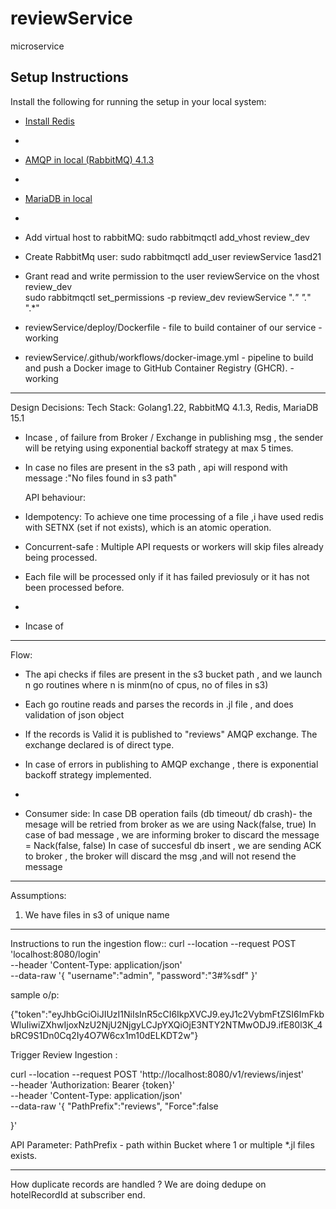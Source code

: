 # reviewService
microservice  





## Setup Instructions

Install the following for running the setup in your local system:

- [Install Redis](https://redis.io/docs/latest/operate/oss_and_stack/install/install-redis-on-linux/) 
-  
- [AMQP in local (RabbitMQ) 4.1.3](https://www.rabbitmq.com/docs/install-debian)  
- 
- [MariaDB in local](https://mariadb.com/docs/server/server-installation/mariadb-package-repositories/)  
- 
-  Add virtual host to rabbitMQ: sudo rabbitmqctl add_vhost review_dev
-  Create RabbitMq user: sudo rabbitmqctl add_user reviewService 1asd21
-  Grant read and write permission to the user reviewService on the vhost review_dev  
  sudo rabbitmqctl set_permissions -p review_dev  reviewService  ".*" ".*" ".*"




-  reviewService/deploy/Dockerfile - file to build container of our service - working
- reviewService/.github/workflows/docker-image.yml  - pipeline to build and push a Docker image to GitHub Container Registry (GHCR). - working

_____________________
Design Decisions:
Tech Stack: Golang1.22, RabbitMQ 4.1.3, Redis, MariaDB 15.1


- Incase  , of  failure from Broker / Exchange in publishing msg , the sender will be retying using exponential backoff strategy at max 5 times.
- In case no files are present in the s3 path , api will respond with message :"No files found in s3 path"
  
  API behaviour:
- Idempotency: To achieve one time processing of a file ,i have used redis with SETNX  (set if not exists), which is an atomic operation.
- Concurrent-safe : Multiple API requests or workers will skip files already being processed.
- Each file will be processed only if it has failed previosuly or it has not been processed before.
- 

- Incase of 

_________________

Flow:
- The api checks if files are present in the s3 bucket path , and we launch n  go routines where n is  minm(no of cpus, no of files in s3)
- Each go routine reads and parses the records in .jl file , and does validation of json object 
- If the records is Valid it is published to "reviews"  AMQP exchange. The exchange declared is of direct type.
- In case of errors in publishing to AMQP exchange , there is exponential backoff strategy implemented.
- 


- Consumer side:
   In case DB operation fails (db timeout/ db crash)- the mesage will be retried from broker as we are using Nack(false, true)
   In case of bad message , we are informing broker to discard the message = Nack(false, false)
   In case of succesful  db insert , we are sending ACK to broker , the broker will discard the msg ,and will not resend the message
   



_________________________
Assumptions:

1. We have files in s3 of unique name 





____________________
 Instructions to run the ingestion flow::
curl --location --request POST 'localhost:8080/login' \
--header 'Content-Type: application/json' \
--data-raw '{
    "username":"admin",
    "password":"3#%sdf"
}'

sample o/p:

{"token":"eyJhbGciOiJIUzI1NiIsInR5cCI6IkpXVCJ9.eyJ1c2VybmFtZSI6ImFkbWluIiwiZXhwIjoxNzU2NjU2NjgyLCJpYXQiOjE3NTY2NTMwODJ9.ifE80l3K_4bRC9S1Dn0Cq2Iy4O7W6cx1m10dELKDT2w"}




Trigger Review Ingestion :

curl --location --request POST 'http://localhost:8080/v1/reviews/injest' \
--header 'Authorization: Bearer {token}' \
--header 'Content-Type: application/json' \
--data-raw '{
    "PathPrefix":"reviews",
    "Force":false

}'

API Parameter:
PathPrefix - path within Bucket where 1 or  multiple *.jl files exists.





______________________

How duplicate records are handled ?
We are doing dedupe on hotelRecordId at subscriber end.

